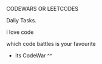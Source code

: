 CODEWARS OR LEETCODES

Daliy Tasks.

i love code

which code battles is your favourite
* its CodeWar ^^